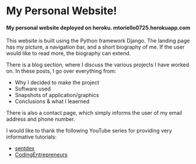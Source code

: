 # My Personal Website!

#### My personal website deployed on heroku. __mtoriello0725.herokuapp.com__

This website is built using the Python framework Django. The landing page has my picture, a navigation bar, and a short biography of me. If the user would like to read more, the biography can extend.

There is a blog section, where I discuss the various projects I have worked on. In these posts, I go over everything from:
- Why I decided to make the project
- Software used
- Snapshots of application/graphics
- Conclusions & what I leaerned

There is also a contact page, which simply informs the user of my email address and phone number.

I would like to thank the following YouTube series for providing very informative tutorials: 
- [sentdex](https://www.youtube.com/watch?v=FNQxxpM1yOs&list=PLQVvvaa0QuDeA05ZouE4OzDYLHY-XH-Nd)
- [CodingEntrepreneurs](https://www.youtube.com/playlist?list=PLEsfXFp6DpzTgDieSvwKL3CakR8XyKkBk)
